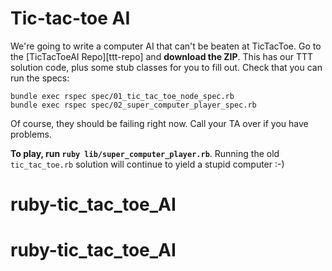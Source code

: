 # Tic-tac-toe AI

We're going to write a computer AI that can't be beaten at
TicTacToe. Go to the [TicTacToeAI Repo][ttt-repo] and **download the
ZIP**. This has our TTT solution code, plus some stub classes for you
to fill out. Check that you can run the specs:

    bundle exec rspec spec/01_tic_tac_toe_node_spec.rb
    bundle exec rspec spec/02_super_computer_player_spec.rb

Of course, they should be failing right now. Call your TA over if you
have problems.

**To play, run `ruby lib/super_computer_player.rb`**. Running the old
`tic_tac_toe.rb` solution will continue to yield a stupid computer :-)
# ruby-tic_tac_toe_AI
# ruby-tic_tac_toe_AI
